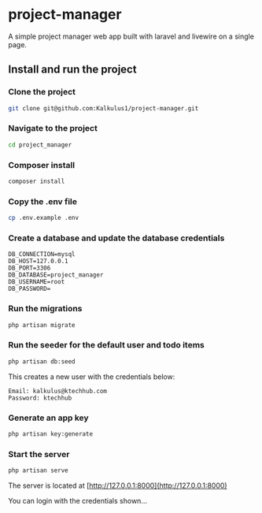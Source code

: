 # project-manager
A simple project manager web app built with laravel and livewire on a single page. 


## Install and run the project

### Clone the project
```bash
git clone git@github.com:Kalkulus1/project-manager.git
```

### Navigate to the project
```bash
cd project_manager
```
### Composer install
```bash
composer install
```

### Copy the .env file
```bash
cp .env.example .env
```

### Create a database and update the database credentials
```env
DB_CONNECTION=mysql
DB_HOST=127.0.0.1
DB_PORT=3306
DB_DATABASE=project_manager
DB_USERNAME=root
DB_PASSWORD=
```

### Run the migrations
```bash
php artisan migrate
```


### Run the seeder for the default user and todo items
```bash
php artisan db:seed
```

This creates a new user with the credentials below:

```copy
Email: kalkulus@ktechhub.com
Password: ktechhub
```

### Generate an app key

```bash
php artisan key:generate
```

### Start the server

```bash
php artisan serve
```

The server is located at [http://127.0.0.1:8000](http://127.0.0.1:8000)

You can login with the credentials shown...
